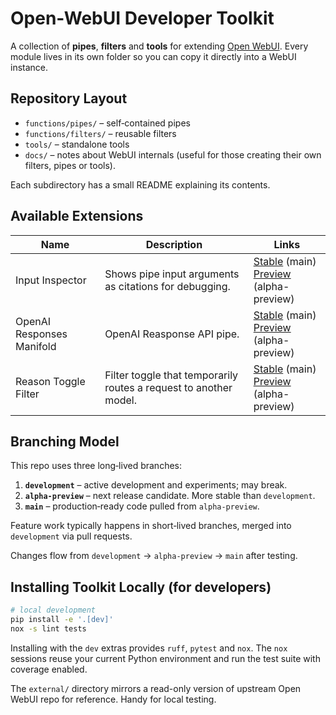 # Open-WebUI Developer Toolkit

A collection of **pipes**, **filters** and **tools** for extending [Open WebUI](https://github.com/open-webui/open-webui). Every module lives in its own folder so you can copy it directly into a WebUI instance.

## Repository Layout

- `functions/pipes/` – self‑contained pipes
- `functions/filters/` – reusable filters
- `tools/` – standalone tools
- `docs/` – notes about WebUI internals (useful for those creating their own filters, pipes or tools).

Each subdirectory has a small README explaining its contents.

## Available Extensions

| Name | Description | Links |
| --- | --- | --- |
| Input Inspector | Shows pipe input arguments as citations for debugging. | [Stable](https://github.com/jrkropp/open-webui-developer-toolkit/tree/main/functions/pipes/input_inspector) (main)<br>[Preview](https://github.com/jrkropp/open-webui-developer-toolkit/tree/alpha-preview/functions/pipes/input_inspector) (alpha-preview) |
| OpenAI Responses Manifold | OpenAI Reasponse API pipe. | [Stable](https://github.com/jrkropp/open-webui-developer-toolkit/tree/main/functions/pipes/openai_responses_manifold) (main)<br>[Preview](https://github.com/jrkropp/open-webui-developer-toolkit/tree/alpha-preview/functions/pipes/openai_responses_manifold) (alpha-preview) |
| Reason Toggle Filter | Filter toggle that temporarily routes a request to another model. | [Stable](https://github.com/jrkropp/open-webui-developer-toolkit/tree/main/functions/filters/reason_toggle_filter) (main) <br>[Preview](https://github.com/jrkropp/open-webui-developer-toolkit/tree/alpha-preview/functions/filters/reason_toggle_filter) (alpha-preview) |


## Branching Model

This repo uses three long‑lived branches:

1. **`development`** – active development and experiments; may break.
2. **`alpha-preview`** – next release candidate. More stable than `development`.
3. **`main`** – production‑ready code pulled from `alpha-preview`.

Feature work typically happens in short‑lived branches, merged into `development` via pull requests.

Changes flow from `development` → `alpha-preview` → `main` after testing.

## Installing Toolkit Locally (for developers)
```bash
# local development
pip install -e '.[dev]'
nox -s lint tests
```

Installing with the `dev` extras provides `ruff`, `pytest` and `nox`. The `nox` sessions reuse your current Python environment and run the test suite with coverage enabled.

The `external/` directory mirrors a read-only version of upstream Open WebUI repo for reference. Handy for local testing.
